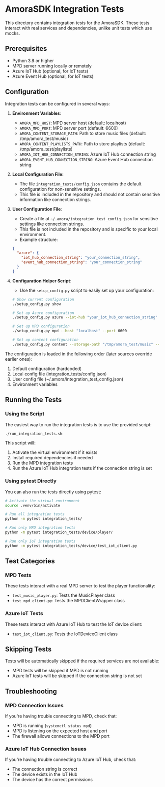 # AmoraSDK Integration Tests

This directory contains integration tests for the AmoraSDK. These tests interact with real services and dependencies, unlike unit tests which use mocks.

## Prerequisites

- Python 3.8 or higher
- MPD server running locally or remotely
- Azure IoT Hub (optional, for IoT tests)
- Azure Event Hub (optional, for IoT tests)

## Configuration

Integration tests can be configured in several ways:

1. **Environment Variables**:
   - `AMORA_MPD_HOST`: MPD server host (default: localhost)
   - `AMORA_MPD_PORT`: MPD server port (default: 6600)
   - `AMORA_CONTENT_STORAGE_PATH`: Path to store music files (default: /tmp/amora_test/music)
   - `AMORA_CONTENT_PLAYLISTS_PATH`: Path to store playlists (default: /tmp/amora_test/playlists)
   - `AMORA_IOT_HUB_CONNECTION_STRING`: Azure IoT Hub connection string
   - `AMORA_EVENT_HUB_CONNECTION_STRING`: Azure Event Hub connection string

2. **Local Configuration File**:
   - The file `integration_tests/config.json` contains the default configuration for non-sensitive settings.
   - This file is included in the repository and should not contain sensitive information like connection strings.

3. **User Configuration File**:
   - Create a file at `~/.amora/integration_test_config.json` for sensitive settings like connection strings.
   - This file is not included in the repository and is specific to your local environment.
   - Example structure:
   ```json
   {
     "azure": {
       "iot_hub_connection_string": "your_connection_string",
       "event_hub_connection_string": "your_connection_string"
     }
   }
   ```

4. **Configuration Helper Script**:
   - Use the `setup_config.py` script to easily set up your configuration:
   ```bash
   # Show current configuration
   ./setup_config.py show

   # Set up Azure configuration
   ./setup_config.py azure --iot-hub "your_iot_hub_connection_string" --event-hub "your_event_hub_connection_string"

   # Set up MPD configuration
   ./setup_config.py mpd --host "localhost" --port 6600

   # Set up content configuration
   ./setup_config.py content --storage-path "/tmp/amora_test/music" --playlists-path "/tmp/amora_test/playlists"
   ```

The configuration is loaded in the following order (later sources override earlier ones):
1. Default configuration (hardcoded)
2. Local config file (integration_tests/config.json)
3. User config file (~/.amora/integration_test_config.json)
4. Environment variables

## Running the Tests

### Using the Script

The easiest way to run the integration tests is to use the provided script:

```bash
./run_integration_tests.sh
```

This script will:
1. Activate the virtual environment if it exists
2. Install required dependencies if needed
3. Run the MPD integration tests
4. Run the Azure IoT Hub integration tests if the connection string is set

### Using pytest Directly

You can also run the tests directly using pytest:

```bash
# Activate the virtual environment
source .venv/bin/activate

# Run all integration tests
python -m pytest integration_tests/

# Run only MPD integration tests
python -m pytest integration_tests/device/player/

# Run only IoT integration tests
python -m pytest integration_tests/device/test_iot_client.py
```

## Test Categories

### MPD Tests

These tests interact with a real MPD server to test the player functionality:

- `test_music_player.py`: Tests the MusicPlayer class
- `test_mpd_client.py`: Tests the MPDClientWrapper class

### Azure IoT Tests

These tests interact with Azure IoT Hub to test the IoT device client:

- `test_iot_client.py`: Tests the IoTDeviceClient class

## Skipping Tests

Tests will be automatically skipped if the required services are not available:

- MPD tests will be skipped if MPD is not running
- Azure IoT tests will be skipped if the connection string is not set

## Troubleshooting

### MPD Connection Issues

If you're having trouble connecting to MPD, check that:
- MPD is running (`systemctl status mpd`)
- MPD is listening on the expected host and port
- The firewall allows connections to the MPD port

### Azure IoT Hub Connection Issues

If you're having trouble connecting to Azure IoT Hub, check that:
- The connection string is correct
- The device exists in the IoT Hub
- The device has the correct permissions
